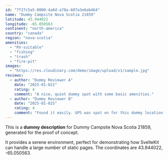 ```yaml
---
id: "7f27c5a5-0000-4a0d-a78a-607a3e6ab464"
name: "Dummy Campsite Nova Scotia 21859"
latitude: 43.944022
longitude: -65.050563
continent: "north-america"
country: "canada"
region: "nova-scotia"
amenities:
  - "RV-suitable"
  - "fishing"
  - "trash"
  - "fire-pit"
images:
  - "https://res.cloudinary.com/demo/image/upload/v1/sample.jpg"
reviews:
  - author: "Dummy Reviewer A"
    date: "2025-01-021"
    rating: 4
    comment: "A nice, quiet dummy spot with some basic amenities."
  - author: "Dummy Reviewer B"
    date: "2025-01-025"
    rating: 4
    comment: "Found it easily. GPS was spot on for this dummy location."
---
```


This is a **dummy description** for Dummy Campsite Nova Scotia 21859, generated for the proof of concept.

It provides a serene environment, perfect for demonstrating how SvelteKit can handle a large number of static pages. The coordinates are 43.944022, -65.050563.
